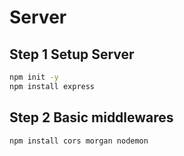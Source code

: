 # Server
## Step 1 Setup Server
```bash
npm init -y
npm install express
```

## Step 2 Basic middlewares
```bash
npm install cors morgan nodemon
```